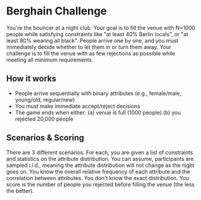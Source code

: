 # Berghain Challenge

You're the bouncer at a night club. Your goal is to fill the venue with N=1000 people while satisfying constraints like "at least 40% Berlin locals", or "at least 80% wearing all black". People arrive one by one, and you must immediately decide whether to let them in or turn them away. Your challenge is to fill the venue with as few rejections as possible while meeting all minimum requirements.

## How it works

- People arrive sequentially with binary attributes (e.g., female/male, young/old, regular/new)
- You must make immediate accept/reject decisions
- The game ends when either:
(a) venue is full (1000 people)
(b) you rejected 20,000 people

## Scenarios & Scoring

There are 3 different scenarios. For each, you are given a list of constraints and statistics on the attribute distribution. You can assume, participants are sampled i.i.d., meaning the attribute distribution will not change as the night goes on. You know the overall relative frequency of each attribute and the correlation between attributes. You don't know the exact distribution.
You score is the number of people you rejected before filling the venue (the less the better).
